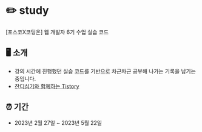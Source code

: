 # ✏️ study 
[포스코X코딩온] 웹 개발자 6기 수업 실습 코드

## 🖥️ 소개 
* 강의 시간에 진행했던 실습 코드를 기반으로 차근차근 공부해 나가는 기록을 남기는 중입니다.
* [잔디심기와 함께하는 Tistory](https://miunoribird.tistory.com/)

## ⏰ 기간
* 2023년 2월 27일 ~ 2023년 5월 22일

